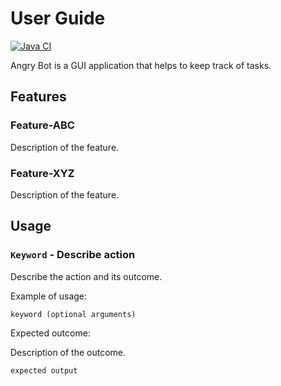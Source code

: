 # User Guide

[![Java CI](https://github.com/czhi-bin/ip/actions/workflows/gradle.yml/badge.svg)](https://github.com/czhi-bin/ip/actions)

Angry Bot is a GUI application that helps to keep track of tasks.

## Features 

### Feature-ABC

Description of the feature.

### Feature-XYZ

Description of the feature.

## Usage

### `Keyword` - Describe action

Describe the action and its outcome.

Example of usage: 

`keyword (optional arguments)`

Expected outcome:

Description of the outcome.

```
expected output
```
